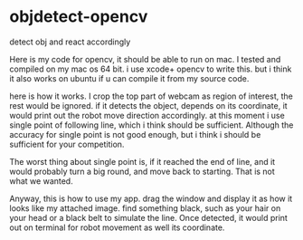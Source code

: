 objdetect-opencv
================

detect obj and react accordingly

Here is my code for opencv, it should be able to run on mac. I tested and compiled on my mac os 64 bit. i use xcode+ opencv to write this. but i think it also works on ubuntu if u can compile it from my source code.

here is how it works. I crop the top part of webcam as region of interest, the rest would be ignored. if it detects the object, depends on its coordinate, it would print out the robot move direction accordingly. at this moment i use single point of following line, which i think should be sufficient. Although the accuracy for single point is not good enough, but i think i should be sufficient for your competition.

The worst thing about single point is, if it reached the end of line, and it would probably turn a big round, and move back to starting. That is not what we wanted.

Anyway, this is how to use my app. drag the window and display it as how it looks like my attached image. find something black, such as your hair on your head or a black belt to simulate the line. Once detected, it would print out on terminal for robot movement as well its coordinate.
